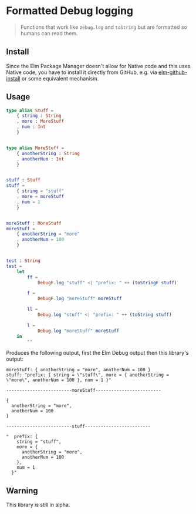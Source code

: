 # Formatted Debug logging

> Functions that work like `Debug.log` and `toString` but are formatted so humans can read them.

## Install

Since the Elm Package Manager doesn't allow for Native code and this uses Native code, you have to install it directly from GitHub, e.g. via [elm-github-install](https://github.com/gdotdesign/elm-github-install) or some equivalent mechanism.

## Usage

```elm
type alias Stuff =
    { string : String
    , more : MoreStuff
    , num : Int
    }


type alias MoreStuff =
    { anotherString : String
    , anotherNum : Int
    }


stuff : Stuff
stuff =
    { string = "stuff"
    , more = moreStuff
    , num = 1
    }


moreStuff : MoreStuff
moreStuff =
    { anotherString = "more"
    , anotherNum = 100
    }


test : String
test =
    let
        ff =
            DebugF.log "stuff" <| "prefix: " ++ (toStringF stuff)

        f =
            DebugF.log "moreStuff" moreStuff

        ll =
            Debug.log "stuff" <| "prefix: " ++ (toString stuff)

        l =
            Debug.log "moreStuff" moreStuff
    in
        ""
```

Produces the following output, first the Elm Debug output then this library's output:

```
moreStuff: { anotherString = "more", anotherNum = 100 }
stuff: "prefix: { string = \"stuff\", more = { anotherString = \"more\", anotherNum = 100 }, num = 1 }"

-------------------------moreStuff-------------------------

{
  anotherString = "more",
  anotherNum = 100
}

-------------------------stuff-------------------------

"  prefix: {
    string = "stuff",
    more = {
      anotherString = "more",
      anotherNum = 100
    },
    num = 1
  }"
```

## Warning

This library is still in alpha.
